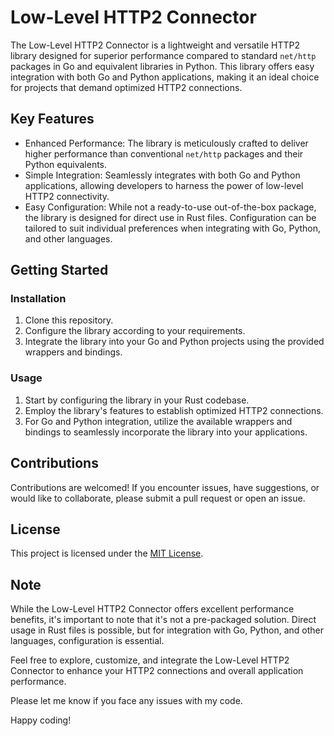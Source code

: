 # Low-Level HTTP2 Connector

The Low-Level HTTP2 Connector is a lightweight and versatile HTTP2 library designed for superior performance compared to standard `net/http` packages in Go and equivalent libraries in Python. This library offers easy integration with both Go and Python applications, making it an ideal choice for projects that demand optimized HTTP2 connections.

## Key Features

- Enhanced Performance: The library is meticulously crafted to deliver higher performance than conventional `net/http` packages and their Python equivalents.
- Simple Integration: Seamlessly integrates with both Go and Python applications, allowing developers to harness the power of low-level HTTP2 connectivity.
- Easy Configuration: While not a ready-to-use out-of-the-box package, the library is designed for direct use in Rust files. Configuration can be tailored to suit individual preferences when integrating with Go, Python, and other languages.

## Getting Started

### Installation

1. Clone this repository.
2. Configure the library according to your requirements.
3. Integrate the library into your Go and Python projects using the provided wrappers and bindings.

### Usage

1. Start by configuring the library in your Rust codebase.
2. Employ the library's features to establish optimized HTTP2 connections.
3. For Go and Python integration, utilize the available wrappers and bindings to seamlessly incorporate the library into your applications.

## Contributions

Contributions are welcomed! If you encounter issues, have suggestions, or would like to collaborate, please submit a pull request or open an issue.

## License

This project is licensed under the [MIT License](LICENSE).

## Note

While the Low-Level HTTP2 Connector offers excellent performance benefits, it's important to note that it's not a pre-packaged solution. Direct usage in Rust files is possible, but for integration with Go, Python, and other languages, configuration is essential.

Feel free to explore, customize, and integrate the Low-Level HTTP2 Connector to enhance your HTTP2 connections and overall application performance.

Please let me know if you face any issues with my code.

Happy coding!
